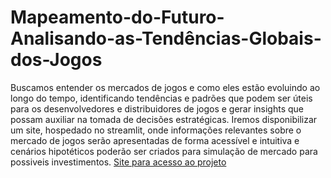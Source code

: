 # Mapeamento-do-Futuro-Analisando-as-Tendências-Globais-dos-Jogos
Buscamos entender os mercados de jogos e como eles estão evoluindo ao longo do tempo, identificando tendências e padrões que podem ser úteis para os desenvolvedores e distribuidores de jogos e gerar insights que possam auxiliar na tomada de decisões estratégicas.
Iremos disponibilizar um site, hospedado no streamlit, onde informações relevantes sobre o mercado de jogos serão apresentadas de forma acessível e intuitiva e cenários hipotéticos poderão ser criados para simulação de mercado para possiveis investimentos.
[Site para acesso ao projeto](https://tomadadedecisoes.streamlit.app/)
